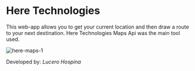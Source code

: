 # Here Technologies

This web-app allows you to get your current location and then draw a route to your next destination. Here Technologies Maps Api was the main tool used.

![here-maps-1](https://user-images.githubusercontent.com/32287019/38192045-baf27fbe-3630-11e8-8807-c91ce0ec140e.png)


Developed by: _Lucero Hospina_
